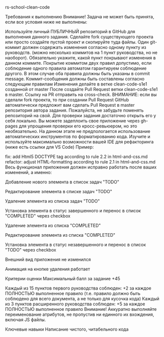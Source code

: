 rs-school-clean-code

Требования к выполнению
Внимание! Задача не может быть принята, если все условия ниже не выполнены:

Используйте личный ПУБЛИЧНЫЙ репозиторий в GitHub для выполнения данного задания. Сделайте fork существующего проекта или просто создайте пустой проект и скопируйте туда файлы.
Один git-коммит должен содержать изменения согласно одному пункту из руководств. (можно несколько коммитов на 1 пункт руководства, но не наоборот). Обязательно укажите, какой пункт покрывают изменения в данном коммите.
Покрытие коммитом двух правил допустимо, если соблюдение одного правила автоматом гарантируем соблюдение другого. В этом случае оба правила должны быть указаны в commit message.
Коммит-сообщения должны быть составлены согласно следующим правилам
Изменения делайте в ветке clean-code-s1e1 созданной от master
После создайте Pull Request ветки clean-code-s1e1 в master. Ссылку на PR отправить на cross-check. ВНИМАНИЕ: если вы сделали fork проекта, то при создании Pull Request GitHub автоматически предложит вам сделать Pull Request в master репозитория автора задания. Пожалуйста, не забудьте поменять репозиторий на свой.
Для проверки задания достаточно открыть его у себя локально. Вы можете задеплоить свое приложение через gh-pages для упрощения проверки его кросс-ревьюером, но это необязательно.
На данном этапе не предпологается использование автоматических инструментов по форматированию кода. Изучите и используйте максимально возможности вашей IDE для рефакторинга (ниже есть ссылки для VS Code)
Пример:

fix: add Html5 DOCTYPE tag according to rule 2.2 in html-and-css.md
refactor: adjust HTML-formatting according to rule 2.1 in html-and-css.md
Весь функционал приложения должен исправно работать после ваших изменений, а именно:

Добавление нового элемента в список задач "TODO"

Редактирование элемента в списке задач "TODO"

Удаление элемента из списка задач "TODO"

Установка элемента в статус завершенного и перенос в список "COMPLETED" через checkbox

Удаление элемента из списка "COMPLETED"

Редактирование элемента из списка "COMPLETED"

Установка элемента в статус незавершенного и перенос в список "TODO" через checkbox

Внешний вид приложения не изменился

Анимация на кнопке удаления работает

Критерии оценки
Максимальный балл за задание +45

Каждый из 15 пунктов первого руководства соблюден:
+2 за каждое ПОЛНОСТЬЮ выполненное правило (т.е. правило должно быть соблюдено для всего документа, а не только для кусочка кода)
Каждый из 3 пунктов расширенного руководства соблюден:
+5 за каждое ПОЛНОСТЬЮ выполненное правило
Внимание! Аккуратно выполняйте переименование атрибутов, не пропустив ни единного их вхождения, включая JS файлы.

Ключевые навыки
Написание чистого, читабельного кода
